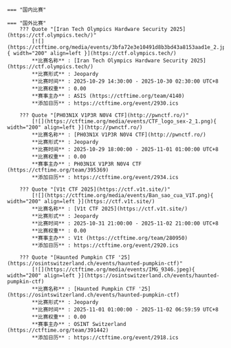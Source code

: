     === "国内比赛"
    
    === "国外比赛"
        ??? Quote "[Iran Tech Olympics Hardware Security 2025](https://ctf.olympics.tech/)"  
            [![](https://ctftime.org/media/events/3bfa72e3e10491d8b3bd43a8153aad1e_2.jpg){ width="200" align=left }](https://ctf.olympics.tech/)  
            **比赛名称** : [Iran Tech Olympics Hardware Security 2025](https://ctf.olympics.tech/)  
            **比赛形式** : Jeopardy  
            **比赛时间** : 2025-10-29 14:30:00 - 2025-10-30 02:30:00 UTC+8  
            **比赛权重** : 0.00  
            **赛事主办** : ASIS (https://ctftime.org/team/4140)  
            **添加日历** : https://ctftime.org/event/2930.ics  
            
        ??? Quote "[PH03N1X V1P3R N0V4 CTF](http://pwnctf.ro/)"  
            [![](https://ctftime.org/media/events/CTF_logo_sex-2_1.png){ width="200" align=left }](http://pwnctf.ro/)  
            **比赛名称** : [PH03N1X V1P3R N0V4 CTF](http://pwnctf.ro/)  
            **比赛形式** : Jeopardy  
            **比赛时间** : 2025-10-29 18:00:00 - 2025-11-01 01:00:00 UTC+8  
            **比赛权重** : 0.00  
            **赛事主办** : PH03N1X V1P3R N0V4 CTF (https://ctftime.org/team/395369)  
            **添加日历** : https://ctftime.org/event/2934.ics  
            
        ??? Quote "[V1t CTF 2025](https://ctf.v1t.site/)"  
            [![](https://ctftime.org/media/events/Ban_sao_cua_V1T.png){ width="200" align=left }](https://ctf.v1t.site/)  
            **比赛名称** : [V1t CTF 2025](https://ctf.v1t.site/)  
            **比赛形式** : Jeopardy  
            **比赛时间** : 2025-10-31 21:00:00 - 2025-11-02 21:00:00 UTC+8  
            **比赛权重** : 0.00  
            **赛事主办** : V1t (https://ctftime.org/team/280950)  
            **添加日历** : https://ctftime.org/event/2920.ics  
            
        ??? Quote "[Haunted Pumpkin CTF '25](https://osintswitzerland.ch/events/haunted-pumpkin-ctf)"  
            [![](https://ctftime.org/media/events/IMG_9346.jpeg){ width="200" align=left }](https://osintswitzerland.ch/events/haunted-pumpkin-ctf)  
            **比赛名称** : [Haunted Pumpkin CTF '25](https://osintswitzerland.ch/events/haunted-pumpkin-ctf)  
            **比赛形式** : Jeopardy  
            **比赛时间** : 2025-11-01 01:00:00 - 2025-11-02 06:59:59 UTC+8  
            **比赛权重** : 0.00  
            **赛事主办** : OSINT Switzerland (https://ctftime.org/team/391442)  
            **添加日历** : https://ctftime.org/event/2918.ics  
            